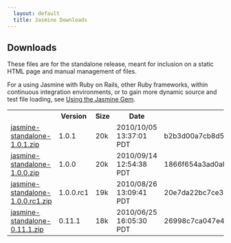 ```yaml
---
  layout: default
  title: Jasmine Downloads
---
```


## Downloads

These files are for the standalone release, meant for inclusion on a static HTML page and manual management of files.

For a using Jasmine with Ruby on Rails, other Ruby frameworks, within continuous integration environments, or to gain
more dynamic source and test file loading, see [Using the Jasmine Gem](gem.html).

<table id="standalone-downloads">
<tr>
  <th></th>
  <th>Version</th>
  <th>Size</th>
  <th>Date</th>
  <th>SHA1</th>
</tr>
<!-- START_DOWNLOADS -->
<tr>
  <td class="link"><a href="downloads/jasmine-standalone-1.0.1.zip">jasmine-standalone-1.0.1.zip</a></td>
  <td class="version">1.0.1</td>
  <td class="size">20k</td>
  <td class="date">2010/10/05 13:37:01 PDT</td>
  <td class="sha">b2b3d00a7cb8d5ccd65a3356bb5ae15775328119</td>
</tr>
<tr>
  <td class="link"><a href="downloads/jasmine-standalone-1.0.0.zip">jasmine-standalone-1.0.0.zip</a></td>
  <td class="version">1.0.0</td>
  <td class="size">20k</td>
  <td class="date">2010/09/14 12:54:38 PDT</td>
  <td class="sha">1866f654a3ad0ab9109393ce31d6613c77916607</td>
</tr>
<tr class="rc">
  <td class="link"><a href="downloads/jasmine-standalone-1.0.0.rc1.zip">jasmine-standalone-1.0.0.rc1.zip</a></td>
  <td class="version">1.0.0.rc1</td>
  <td class="size">19k</td>
  <td class="date">2010/08/26 13:09:41 PDT</td>
  <td class="sha">20e7da22bc7ce3433331a5ad44eb199f4ff34065</td>
</tr>
<tr>
  <td class="link"><a href="downloads/jasmine-standalone-0.11.1.zip">jasmine-standalone-0.11.1.zip</a></td>
  <td class="version">0.11.1</td>
  <td class="size">18k</td>
  <td class="date">2010/06/25 16:05:30 PDT</td>
  <td class="sha">26998c7ca047e47f84c382a4efeb1dc5cb8661a6</td>
</tr>
<!-- END_DOWNLOADS -->
</table>